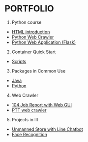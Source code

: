 # PORTFOLIO
1. Python course
 - [HTML introduction](https://github.com/uuboyscy/course-html)
 - [Python Web Crawler](https://github.com/uuboyscy/course-PyETL)
 - [Python Web Application (Flask)](https://github.com/uuboyscy/flask_course)
2. Container Quick Start
 - [Scripts](https://github.com/uuboyscy/tool-installation)
3. Packages in Common Use
 - [Java](https://github.com/uuboyscy/uuboycommon)
 - [Python](https://github.com/uuboyscy/ubPython)
4. Web Crawler
 - [104 Job Report with Web GUI](https://github.com/uuboyscy/work104)
 - [PTT web crawler](https://github.com/uuboyscy/pttWebCrawler)
5. Projects in III
 - [Unmanned Store with Line Chatbot](https://github.com/uuboyscy/NobodyChatbot-sample)
 - [Face Recognition](https://github.com/uuboyscy/Capture-Face)
